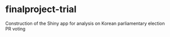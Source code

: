 # finalproject-trial

Construction of the Shiny app for analysis on Korean parliamentary election PR voting 
